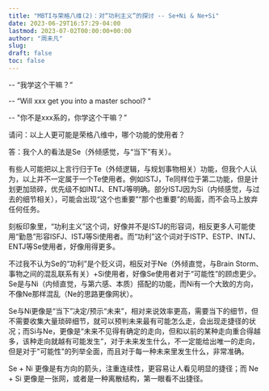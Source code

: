 ```yaml
---
title: "MBTI与荣格八维(2)：对“功利主义”的探讨 -- Se+Ni & Ne+Si"
date: 2023-06-29T16:57:29-04:00
lastmod: 2023-07-02T00:00:00+00:00
author: "周未凡"
slug:
draft: false
toc: false
---
```

<p>-- “我学这个干嘛？”</p>
<p>-- “Will xxx get you into a master school? "</p>
<p>-- "你不是xxx系的，你学这个干嘛？”</p>
<p></p>
<p>请问：以上人更可能是荣格八维中，哪个功能的使用者？</p>
<p>答：我个人的看法是Se（外倾感觉，与“当下”有关）。<p>
<p>有些人可能把以上言行归于Te（外倾逻辑，与规划事物相关）功能，但我个人认为，以上并不一定属于一个Te使用者。例如ISTJ，Te同样位于第二功能，但是计划更加琐碎，优先级不如INTJ、ENTJ等明确。部分ISTJ因为Si（内倾感觉，与过去的细节相关），可能会出现“这个也重要”“那个也重要”的局面，而不会马上放弃任何任务。</p>
<p>刻板印象里，“功利主义”这个词，好像并不是ISTJ的形容词，相反更多人可能使用“勤恳”形容ISFJ、ISTJ等Si使用者。而“功利”这个词对于ISTP、ESTP、INTJ、ENTJ等Se使用者，好像用得更多。</p>
<p>不过我不认为Se的“功利”是个贬义词，相反对于Ne（外倾直觉，与Brain Storm、事物之间的混乱联系有关）+Si使用者，好像Se使用者对于“可能性”的顾虑更少。Se是与Ni（内倾直觉，与第六感、本质）搭配的功能，而Ni有一个大致的方向，不像Ne那样混乱（Ne的思路更像网状）。<p>
<p>Se与Ni更像是“当下”决定/预示“未来”，相对来说效率更高，需要当下的细节，但不需要收集大量琐碎细节，就可以预判未来最有可能怎么走，会出现走捷径的状况；而Si与Ne，更像是“未来不见得有确定的走向，但和以前的某种走向重合得越多，该种走向就越有可能发生”，对于未来发生什么，不一定能给出唯一的走向，但是对于"可能性"的列举全面，而且对于每一种未来里发生什么，非常准确。<p>
<p>Se + Ni 更像是有方向的箭头，注重连续性，更容易让人看见明显的捷径；而 Ne + Si 更像是一张网，或者是一种离散结构，第一眼看不出捷径。</p>